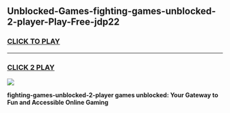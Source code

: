
## Unblocked-Games-fighting-games-unblocked-2-player-Play-Free-jdp22
<h3>
<a href="https://premium76.site?title=fighting-games-unblocked-2-player&ref=22A">CLICK TO PLAY</a></h3>
<hr>

<h3>
<a href="https://premium76.site?title=fighting-games-unblocked-2-player&ref=22A">CLICK 2 PLAY</a>
  
</h3>

<a href="https://premium76.site?title=fighting-games-unblocked-2-player&ref=22A"><img src="https://clearcache.store/games.png"></a>


**fighting-games-unblocked-2-player games unblocked: Your Gateway to Fun and Accessible Online Gaming**
